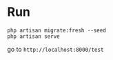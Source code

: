 # Run

```
php artisan migrate:fresh --seed
php artisan serve
```

go to ```http://localhost:8000/test```
